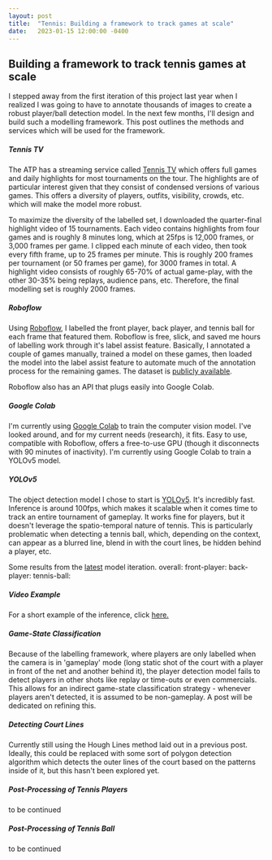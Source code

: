 ```yaml
---
layout: post
title:  "Tennis: Building a framework to track games at scale"
date:   2023-01-15 12:00:00 -0400
---
```

<head>
<!-- Google tag (gtag.js) -->
<script async src="https://www.googletagmanager.com/gtag/js?id=G-DGRHZS5DNM"></script>
<script>
  window.dataLayer = window.dataLayer || [];
  function gtag(){dataLayer.push(arguments);}
  gtag('js', new Date());

  gtag('config', 'G-DGRHZS5DNM');
</script>
</head>
<h2>Building a framework to track tennis games at scale</h2>
<p>
I stepped away from the first iteration of this project last year when I realized I was going to have to annotate thousands of images to create a robust player/ball detection model. In the next few months, I'll design and build such a modelling framework. This post outlines the methods and services which will be used for the framework.
</p>
<p>
<h5>Tennis TV</h5>
The ATP has a streaming service called <a href="https://www.tennistv.com/?gclid=CjwKCAjwyqWkBhBMEiwAp2yUFkALa-AHHRpKvKlqI7MypdHnL6eRs95eB9c-PsMZ3Oo81Niyo5yRRhoC1QIQAvD_BwE">Tennis TV</a> which offers full games and daily highlights for most tournaments on the tour. The highlights are of particular interest given that they consist of condensed versions of various games. This offers a diversity of players, outfits, visibility, crowds, etc. which will make the model more robust.
</p>
<p>
To maximize the diversity of the labelled set, I downloaded the quarter-final highlight video of 15 tournaments. Each video contains highlights from four games and is roughly 8 minutes long, which at 25fps is 12,000 frames, or 3,000 frames per game. I clipped each minute of each video, then took every fifth frame, up to 25 frames per minute. This is roughly 200 frames per tournament (or 50 frames per game), for 3000 frames in total. A highlight video consists of roughly 65-70% of actual game-play, with the other 30-35% being replays, audience pans, etc. Therefore, the final modelling set is roughly 2000 frames. 
</p>
<p>
<h5>Roboflow</h5>
Using <a href="https://app.roboflow.com/tennistracker-dogbm">Roboflow</a>, I labelled the front player, back player, and tennis ball for each frame that featured them. Roboflow is free, slick, and saved me hours of labelling work through it's label assist feature. Basically, I annotated a couple of games manually, trained a model on these games, then loaded the model into the label assist feature to automate much of the annotation process for the remaining games.  The dataset is <a href="https://universe.roboflow.com/tennistracker-dogbm/tennis-tracker-duufq">publicly available</a>.
</p>
<p>
Roboflow also has an API that plugs easily into Google Colab.
</p>
<p>
<h5>Google Colab</h5>
I'm currently using <a href="https://colab.research.google.com/drive/1tM9Jbu3XwlDK8s8EVLB_lBQwNOr23u-3#scrollTo=G4fjA5X74FpF">Google Colab</a> to train the computer vision model. I've looked around, and for my current needs (research), it fits. Easy to use, compatible with Roboflow, offers a free-to-use GPU (though it disconnects with 90 minutes of inactivity). I'm currently using Google Colab to train a YOLOv5 model.
</p>
<p>
<h5>YOLOv5</h5>
The object detection model I chose to start is <a href="https://pytorch.org/hub/ultralytics_yolov5/">YOLOv5</a>. It's incredibly fast. Inference is around 100fps, which makes it scalable when it comes time to track an entire tournament of gameplay. It works fine for players, but it doesn't leverage the spatio-temporal nature of tennis. This is particularly problematic when detecting a tennis ball, which, depending on the context, can appear as a blurred line, blend in with the court lines, be hidden behind a player, etc.
</p>
<p>
Some results from the <a href="https://app.roboflow.com/tennistracker-dogbm/tennis-tracker-duufq/deploy/15">latest</a> model iteration.
overall: 
front-player: 
back-player:
tennis-ball:
</p>
<p>
<h5>Video Example</h5>
For a short example of the inference, click <a href = "https://www.youtube.com/watch?v=DwdfFsjQgFg">here.</a>
</p>
<p>
<h5>Game-State Classification</h5>
Because of the labelling framework, where players are only labelled when the camera is in 'gameplay' mode (long static shot of the court with a player in front of the net and another behind it), the player detection model fails to detect players in other shots like replay or time-outs or even commercials. This allows for an indirect game-state classification strategy - whenever players aren't detected, it is assumed to be non-gameplay. A post will be dedicated on refining this. 
</p>
<p>
<h5>Detecting Court Lines</h5>
Currently still using the Hough Lines method laid out in a previous post. Ideally, this could be replaced with some sort of polygon detection algorithm which detects the outer lines of the court based on the patterns inside of it, but this hasn't been explored yet.
</p>
<p>
<h5>Post-Processing of Tennis Players</h5>
to be continued
</p>
<p>
<h5>Post-Processing of Tennis Ball</h5>
to be continued
</p>

